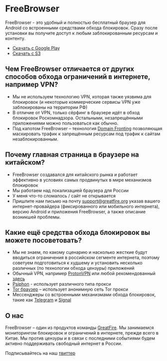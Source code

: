 # FreeBrowser
FreeBrowser - это удобный и полностью бесплатный браузер для Android со встроенными средствами обхода блокировок. Сразу после установки вы получите доступ к любым заблокированным ресурсам и контенту.

* <a href="https://play.google.com/store/apps/details?id=org.greatfire.freebrowser&hl=en">Скачать c Google Play</a>
* <a href="https://s3.amazonaws.com/greatfire/FreeBrowser512.apk">Скачать c S3</a>

## Чем FreeBrowser отличается от других способов обхода ограничений в интернете, например VPN?
* Мы не используем технологию VPN, которая также уязвима для блокировок (и некоторые коммерческие сервисы VPN уже заблокированы на территории РФ)
* В отличие от VPN, только сёрфинг в браузере идёт в обход блокировок Роскомнадзора. Остальными, незапрещёнными приложениями можно пользоваться как обычно.
* Под капотом FreeBrowser – технология [Domain Fronting](https://en.wikipedia.org/wiki/Domain_fronting) позволяющая маскировать трафик к запрещённым ресурсам под трафик к сайтам незаблокированным. 

## Почему главная страница в браузере на китайском?
* FreeBrowser создавался для китайского рынка и работает эффективно в условиях самых продвинутых в мире механизмов блокировок
* Мы работаем над локализацией браузера для России
* У меня что-то сломалось / сайт не открывается
* Пришлите нам письмо на почту support@greatfire.org указав вашего интернет-провайдера (фиксированного или мобильного интернета), версию Android и приложения FreeBrowser, а также описание возникшей проблемы.

## Какие ещё средства обхода блокировок вы можете посоветовать?
* Мы не знаем, по какому сценарию и насколько жесткие будут вводиться ограничения в российском сегменте интернета, поэтому советуем подготовиться к худшему и установить несколько различных (по технологии обхода цензуры) приложений
* Обычный VPN, например [ProtonVPN](https://protonvpn.com/ru/) или любой рекомендованный [здесь](https://vpnlove.me/)
* [Psiphon](https://psiphon.ca/ru/) - использует различного типа прокси
* [Tor браузер](https://www.torproject.org/ru/) – использует анонимную сеть Tor прокси
* Мессенджеры со встроенными механизмами обхода блокировок, такие как [Telegram](https://telegram.org/?setln=ru) и [Signal](https://signal.org/ru/) 

## О нас
FreeBrowser – один из продуктов команды [GreatFire](https://en.greatfire.org/). Мы занимаемся мониторингом блокировок и ограничений в интернете, прежде всего в Китае. Мы против цензуры и в связи с последними событиями будем активно поддерживать свободный интернет в России.

Подписывайтесь на наш [твиттер](https://twitter.com/GreatFireChina)
